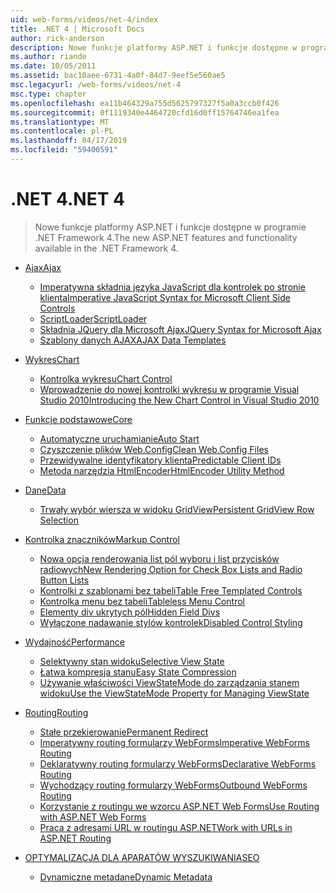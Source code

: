 ```yaml
---
uid: web-forms/videos/net-4/index
title: .NET 4 | Microsoft Docs
author: rick-anderson
description: Nowe funkcje platformy ASP.NET i funkcje dostępne w programie .NET Framework 4.
ms.author: riande
ms.date: 10/05/2011
ms.assetid: bac10aee-6731-4a0f-84d7-9eef5e560ae5
msc.legacyurl: /web-forms/videos/net-4
msc.type: chapter
ms.openlocfilehash: ea11b464329a755d5625797327f5a0a3ccb0f426
ms.sourcegitcommit: 0f1119340e4464720cfd16d0ff15764746ea1fea
ms.translationtype: MT
ms.contentlocale: pl-PL
ms.lasthandoff: 04/17/2019
ms.locfileid: "59400591"
---
```

# <a name="net-4"></a><span data-ttu-id="00320-103">.NET 4</span><span class="sxs-lookup"><span data-stu-id="00320-103">.NET 4</span></span>

> <span data-ttu-id="00320-104">Nowe funkcje platformy ASP.NET i funkcje dostępne w programie .NET Framework 4.</span><span class="sxs-lookup"><span data-stu-id="00320-104">The new ASP.NET features and functionality available in the .NET Framework 4.</span></span>


- [<span data-ttu-id="00320-105">Ajax</span><span class="sxs-lookup"><span data-stu-id="00320-105">Ajax</span></span>](ajax/index.md)

    - [<span data-ttu-id="00320-106">Imperatywna składnia języka JavaScript dla kontrolek po stronie klienta</span><span class="sxs-lookup"><span data-stu-id="00320-106">Imperative JavaScript Syntax for Microsoft Client Side Controls</span></span>](ajax/aspnet-4-quick-hit-imperative-javascript-syntax-for-microsoft-client-side-controls.md)
    - [<span data-ttu-id="00320-107">ScriptLoader</span><span class="sxs-lookup"><span data-stu-id="00320-107">ScriptLoader</span></span>](ajax/aspnet-4-quick-hit-the-scriptloader.md)
    - [<span data-ttu-id="00320-108">Składnia JQuery dla Microsoft Ajax</span><span class="sxs-lookup"><span data-stu-id="00320-108">JQuery Syntax for Microsoft Ajax</span></span>](ajax/aspnet-4-quick-hit-jquery-syntax-for-microsoft-ajax.md)
    - [<span data-ttu-id="00320-109">Szablony danych AJAX</span><span class="sxs-lookup"><span data-stu-id="00320-109">AJAX Data Templates</span></span>](ajax/aspnet-4-quick-hit-ajax-data-templates.md)
- [<span data-ttu-id="00320-110">Wykres</span><span class="sxs-lookup"><span data-stu-id="00320-110">Chart</span></span>](chart/index.md)

    - [<span data-ttu-id="00320-111">Kontrolka wykresu</span><span class="sxs-lookup"><span data-stu-id="00320-111">Chart Control</span></span>](chart/aspnet-4-quick-hit-chart-control.md)
    - [<span data-ttu-id="00320-112">Wprowadzenie do nowej kontrolki wykresu w programie Visual Studio 2010</span><span class="sxs-lookup"><span data-stu-id="00320-112">Introducing the New Chart Control in Visual Studio 2010</span></span>](chart/aspnet-4-how-do-i-introducing-the-new-chart-control-in-visual-studio-2010.md)
- [<span data-ttu-id="00320-113">Funkcje podstawowe</span><span class="sxs-lookup"><span data-stu-id="00320-113">Core</span></span>](core/index.md)

    - [<span data-ttu-id="00320-114">Automatyczne uruchamianie</span><span class="sxs-lookup"><span data-stu-id="00320-114">Auto Start</span></span>](core/aspnet-4-quick-hit-auto-start.md)
    - [<span data-ttu-id="00320-115">Czyszczenie plików Web.Config</span><span class="sxs-lookup"><span data-stu-id="00320-115">Clean Web.Config Files</span></span>](core/aspnet-4-quick-hit-clean-webconfig-files.md)
    - [<span data-ttu-id="00320-116">Przewidywalne identyfikatory klienta</span><span class="sxs-lookup"><span data-stu-id="00320-116">Predictable Client IDs</span></span>](core/aspnet-4-quick-hit-predictable-client-ids.md)
    - [<span data-ttu-id="00320-117">Metoda narzędzia HtmlEncoder</span><span class="sxs-lookup"><span data-stu-id="00320-117">HtmlEncoder Utility Method</span></span>](core/aspnet-4-quick-hit-the-htmlencoder-utility-method.md)
- [<span data-ttu-id="00320-118">Dane</span><span class="sxs-lookup"><span data-stu-id="00320-118">Data</span></span>](data/index.md)

    - [<span data-ttu-id="00320-119">Trwały wybór wiersza w widoku GridView</span><span class="sxs-lookup"><span data-stu-id="00320-119">Persistent GridView Row Selection</span></span>](data/aspnet-4-quick-hit-persistent-gridview-row-selection.md)
- [<span data-ttu-id="00320-120">Kontrolka znaczników</span><span class="sxs-lookup"><span data-stu-id="00320-120">Markup Control</span></span>](markup-control/index.md)

    - [<span data-ttu-id="00320-121">Nowa opcja renderowania list pól wyboru i list przycisków radiowych</span><span class="sxs-lookup"><span data-stu-id="00320-121">New Rendering Option for Check Box Lists and Radio Button Lists</span></span>](markup-control/aspnet-4-quick-hit-new-rendering-option-for-check-box-lists-and-radio-button-lists.md)
    - [<span data-ttu-id="00320-122">Kontrolki z szablonami bez tabeli</span><span class="sxs-lookup"><span data-stu-id="00320-122">Table Free Templated Controls</span></span>](markup-control/aspnet-4-quick-hit-table-free-templated-controls.md)
    - [<span data-ttu-id="00320-123">Kontrolka menu bez tabeli</span><span class="sxs-lookup"><span data-stu-id="00320-123">Tableless Menu Control</span></span>](markup-control/aspnet-4-quick-hit-tableless-menu-control.md)
    - [<span data-ttu-id="00320-124">Elementy div ukrytych pól</span><span class="sxs-lookup"><span data-stu-id="00320-124">Hidden Field Divs</span></span>](markup-control/aspnet-4-quick-hit-hidden-field-divs.md)
    - [<span data-ttu-id="00320-125">Wyłączone nadawanie stylów kontrolek</span><span class="sxs-lookup"><span data-stu-id="00320-125">Disabled Control Styling</span></span>](markup-control/aspnet-4-quick-hit-disabled-control-styling.md)
- [<span data-ttu-id="00320-126">Wydajność</span><span class="sxs-lookup"><span data-stu-id="00320-126">Performance</span></span>](performance/index.md)

    - [<span data-ttu-id="00320-127">Selektywny stan widoku</span><span class="sxs-lookup"><span data-stu-id="00320-127">Selective View State</span></span>](performance/aspnet-4-quick-hit-selective-view-state.md)
    - [<span data-ttu-id="00320-128">Łatwa kompresja stanu</span><span class="sxs-lookup"><span data-stu-id="00320-128">Easy State Compression</span></span>](performance/aspnet-4-quick-hit-easy-state-compression.md)
    - [<span data-ttu-id="00320-129">Używanie właściwości ViewStateMode do zarządzania stanem widoku</span><span class="sxs-lookup"><span data-stu-id="00320-129">Use the ViewStateMode Property for Managing ViewState</span></span>](performance/how-do-i-use-the-viewstatemode-property-for-managing-viewstate.md)
- [<span data-ttu-id="00320-130">Routing</span><span class="sxs-lookup"><span data-stu-id="00320-130">Routing</span></span>](routing/index.md)

    - [<span data-ttu-id="00320-131">Stałe przekierowanie</span><span class="sxs-lookup"><span data-stu-id="00320-131">Permanent Redirect</span></span>](routing/aspnet-4-quick-hit-permanent-redirect.md)
    - [<span data-ttu-id="00320-132">Imperatywny routing formularzy WebForms</span><span class="sxs-lookup"><span data-stu-id="00320-132">Imperative WebForms Routing</span></span>](routing/aspnet-4-quick-hit-imperative-webforms-routing.md)
    - [<span data-ttu-id="00320-133">Deklaratywny routing formularzy WebForms</span><span class="sxs-lookup"><span data-stu-id="00320-133">Declarative WebForms Routing</span></span>](routing/aspnet-4-quick-hit-declarative-webforms-routing.md)
    - [<span data-ttu-id="00320-134">Wychodzący routing formularzy WebForms</span><span class="sxs-lookup"><span data-stu-id="00320-134">Outbound WebForms Routing</span></span>](routing/aspnet-4-quick-hit-outbound-webforms-routing.md)
    - [<span data-ttu-id="00320-135">Korzystanie z routingu we wzorcu ASP.NET Web Forms</span><span class="sxs-lookup"><span data-stu-id="00320-135">Use Routing with ASP.NET Web Forms</span></span>](routing/how-do-i-use-routing-with-aspnet-web-forms.md)
    - [<span data-ttu-id="00320-136">Praca z adresami URL w routingu ASP.NET</span><span class="sxs-lookup"><span data-stu-id="00320-136">Work with URLs in ASP.NET Routing</span></span>](routing/how-do-i-work-with-urls-in-aspnet-routing.md)
- [<span data-ttu-id="00320-137">OPTYMALIZACJA DLA APARATÓW WYSZUKIWANIA</span><span class="sxs-lookup"><span data-stu-id="00320-137">SEO</span></span>](seo/index.md)

    - [<span data-ttu-id="00320-138">Dynamiczne metadane</span><span class="sxs-lookup"><span data-stu-id="00320-138">Dynamic Metadata</span></span>](seo/aspnet-4-quick-hit-dynamic-metadata.md)
